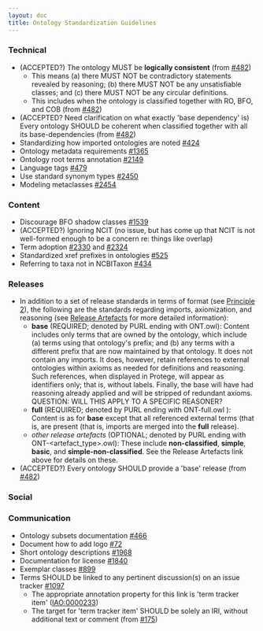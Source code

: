 ```yaml
---
layout: doc
title: Ontology Standardization Guidelines
---
```


### Technical

- (ACCEPTED?) The ontology MUST be **logically consistent** (from [#482](https://github.com/OBOFoundry/OBOFoundry.github.io/issues/482))
  - This means (a) there MUST NOT be contradictory statements revealed by reasoning; (b) there MUST NOT be any unsatisfiable classes; and (c) there MUST NOT be any circular definitions.
  - This includes when the ontology is classified together with RO, BFO, and COB (from [#482](https://github.com/OBOFoundry/OBOFoundry.github.io/issues/482))
- (ACCEPTED? Need clarification on what exactly 'base dependency' is) Every ontology SHOULD be coherent when classified together with all its base-dependencies (from [#482](https://github.com/OBOFoundry/OBOFoundry.github.io/issues/482))
- Standardizing how imported ontologies are noted [#424](https://github.com/OBOFoundry/OBOFoundry.github.io/issues/424)
- Ontology metadata requirements [#1365](https://github.com/OBOFoundry/OBOFoundry.github.io/issues/1365)
- Ontology root terms annotation [#2149](https://github.com/OBOFoundry/OBOFoundry.github.io/issues/2149)
- Language tags [#479](https://github.com/OBOFoundry/OBOFoundry.github.io/issues/479)
- Use standard synonym types [#2450](https://github.com/OBOFoundry/OBOFoundry.github.io/issues/2450)
- Modeling metaclasses [#2454](https://github.com/OBOFoundry/OBOFoundry.github.io/issues/2454)

### Content

- Discourage BFO shadow classes [#1539](https://github.com/OBOFoundry/OBOFoundry.github.io/issues/1539)
- (ACCEPTED?) Ignoring NCIT (no issue, but has come up that NCIT is not well-formed enough to be a concern re: things like overlap)
- Term adoption [#2330](https://github.com/OBOFoundry/OBOFoundry.github.io/issues/2330) and [#2324](https://github.com/OBOFoundry/OBOFoundry.github.io/issues/2324)
- Standardized xref prefixes in ontologies [#525](https://github.com/OBOFoundry/OBOFoundry.github.io/issues/525)
- Referring to taxa not in NCBITaxon [#434](https://github.com/OBOFoundry/OBOFoundry.github.io/issues/434)

### Releases

- In addition to a set of release standards in terms of format (see [Principle 2](https://obofoundry.org/principles/fp-002-format.html)), the following are the standards regarding imports, axiomization, and reasoning (see [Release Artefacts](https://oboacademy.github.io/obook/reference/release-artefacts/) for more detailed information):
  - **base** (REQUIRED; denoted by PURL ending with ONT.owl): Content includes only terms that are owned by the ontology, which include (a) terms using that ontology's prefix; and (b) any terms with a different prefix that are now maintained by that ontology. It does not contain any imports. It does, however, retain references to external ontologies within axioms as needed for definitions and reasoning. Such references, when displayed in Protege, will appear as identifiers only; that is, without labels. Finally, the base will have had reasoning already applied and will be stripped of redundant axioms. QUESTION: WILL THIS APPLY TO A SPECIFIC REASONER?
  - **full** (REQUIRED; denoted by PURL ending with ONT-full.owl ): Content is as for **base** except that all referenced external terms (that is,  are present (that is, imports are merged into the **full** release).
  - *other release artefacts* (OPTIONAL; denoted by PURL ending with ONT-<artefact_type>.owl): These include **non-classified**, **simple**, **basic**, and **simple-non-classified**. See the Release Artefacts link above for details on these.
- (ACCEPTED?) Every ontology SHOULD provide a 'base' release (from [#482](https://github.com/OBOFoundry/OBOFoundry.github.io/issues/482))

### Social


### Communication

- Ontology subsets documentation [#466](https://github.com/OBOFoundry/OBOFoundry.github.io/issues/446)
- Document how to add logo [#72](https://github.com/OBOFoundry/OBOFoundry.github.io/issues/72)
- Short ontology descriptions [#1968](https://github.com/OBOFoundry/OBOFoundry.github.io/issues/1968)
- Documentation for license [#1840](https://github.com/OBOFoundry/OBOFoundry.github.io/issues/1840)
- Exemplar classes [#899](https://github.com/OBOFoundry/OBOFoundry.github.io/issues/899)
- Terms SHOULD be linked to any pertinent discussion(s) on an issue tracker [#1097](https://github.com/OBOFoundry/OBOFoundry.github.io/issues/1097)
  - The appropriate annotation property for this link is 'term tracker item' ([IAO:0000233](http://purl.obolibrary.org/obo/IAO_0000233))
  - The target for 'term tracker item' SHOULD be solely an IRI, without additional text or comment (from [#175](https://github.com/information-artifact-ontology/ontology-metadata/issues/175))

